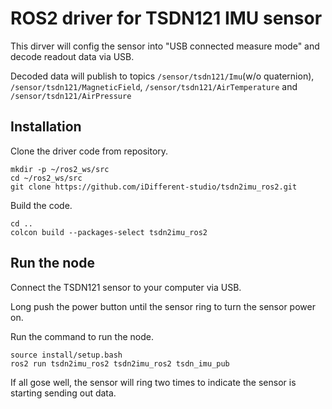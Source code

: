 # ROS2 driver for TSDN121 IMU sensor

This dirver will config the sensor into "USB connected measure mode" and decode readout data via USB.

Decoded data will publish to topics `/sensor/tsdn121/Imu`(w/o quaternion), `/sensor/tsdn121/MagneticField`, `/sensor/tsdn121/AirTemperature` and `/sensor/tsdn121/AirPressure`

## Installation

Clone the driver code from repository.

```
mkdir -p ~/ros2_ws/src
cd ~/ros2_ws/src
git clone https://github.com/iDifferent-studio/tsdn2imu_ros2.git
```

Build the code.

```
cd ..
colcon build --packages-select tsdn2imu_ros2
```

## Run the node

Connect the TSDN121 sensor to your computer via USB.

Long push the power button until the sensor ring to turn the sensor power on.

Run the command to run the node.

```
source install/setup.bash
ros2 run tsdn2imu_ros2 tsdn2imu_ros2 tsdn_imu_pub
```

If all gose well, the sensor will ring two times to indicate the sensor is starting sending out data.
